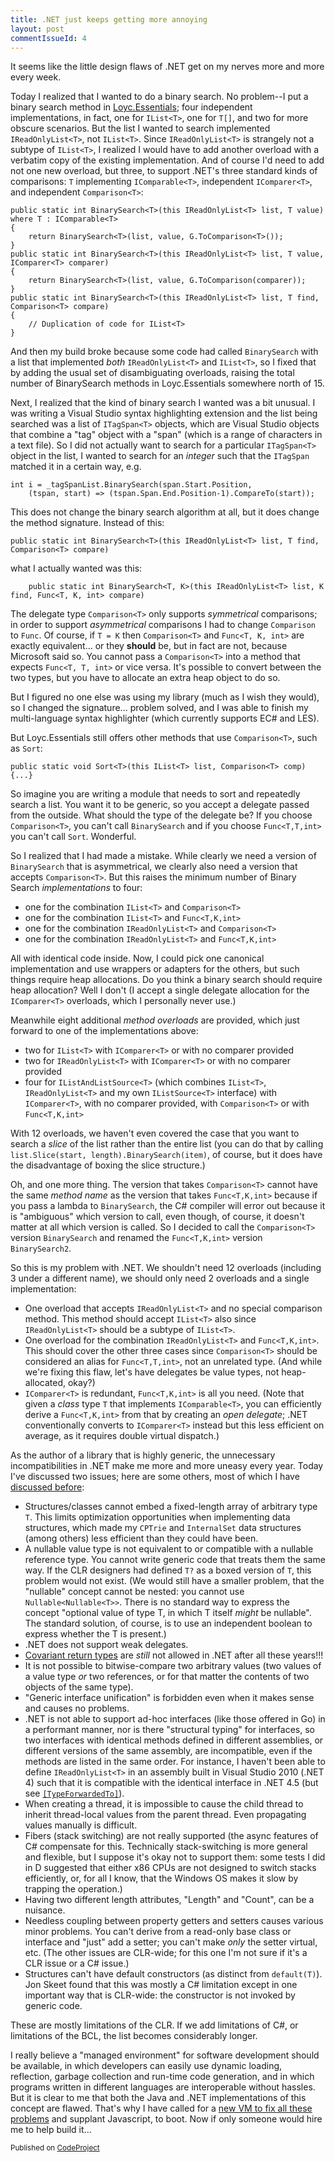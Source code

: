 ```yaml
---
title: .NET just keeps getting more annoying
layout: post
commentIssueId: 4
---
```

It seems like the little design flaws of .NET get on my nerves more and more every week.

Today I realized that I wanted to do a binary search. No problem--I put a binary search method in [Loyc.Essentials](https://github.com/qwertie/Loyc/tree/master/Src/Loyc.Essentials); four independent implementations, in fact, one for `IList<T>`, one for `T[]`, and two for more obscure scenarios. But the list I wanted to search implemented `IReadOnlyList<T>`, not `IList<T>`. Since `IReadOnlyList<T>` is strangely not a subtype of `IList<T>`, I realized I would have to add another overload with a verbatim copy of the existing implementation. And of course I'd need to add not one new overload, but three, to support .NET's three standard kinds of comparisons: `T` implementing `IComparable<T>`, independent `IComparer<T>`, and independent `Comparison<T>`:

    public static int BinarySearch<T>(this IReadOnlyList<T> list, T value) where T : IComparable<T>
    {
        return BinarySearch<T>(list, value, G.ToComparison<T>());
    }
    public static int BinarySearch<T>(this IReadOnlyList<T> list, T value, IComparer<T> comparer)
    {
        return BinarySearch<T>(list, value, G.ToComparison(comparer));
    }
    public static int BinarySearch<T>(this IReadOnlyList<T> list, T find, Comparison<T> compare)
    {
        // Duplication of code for IList<T>
    }

And then my build broke because some code had called `BinarySearch` with a list that implemented _both_ `IReadOnlyList<T>` and `IList<T>`, so I fixed that by adding the usual set of disambiguating overloads, raising the total number of BinarySearch methods in Loyc.Essentials somewhere north of 15.

Next, I realized that the kind of binary search I wanted was a bit unusual. I was writing a Visual Studio syntax highlighting extension and the list being searched was a list of `ITagSpan<T>` objects, which are Visual Studio objects that combine a "tag" object with a "span" (which is a range of characters in a text file). So I did not actually want to search for a particular `ITagSpan<T>` object in the list, I wanted to search for an _integer_ such that the `ITagSpan` matched it in a certain way, e.g.

    int i = _tagSpanList.BinarySearch(span.Start.Position, 
        (tspan, start) => (tspan.Span.End.Position-1).CompareTo(start));

This does not change the binary search algorithm at all, but it does change the method signature. Instead of this:

    public static int BinarySearch<T>(this IReadOnlyList<T> list, T find, Comparison<T> compare)

what I actually wanted was this:

		public static int BinarySearch<T, K>(this IReadOnlyList<T> list, K find, Func<T, K, int> compare)

The delegate type `Comparison<T>` only supports _symmetrical_ comparisons; in order to support _asymmetrical_ comparisons I had to change `Comparison` to `Func`. Of course, if `T = K` then `Comparison<T>` and `Func<T, K, int>` are exactly equivalent... or they __should__ be, but in fact are not, because Microsoft said so. You cannot pass a `Comparison<T>` into a method that expects `Func<T, T, int>` or vice versa. It's possible to convert between the two types, but you have to allocate an extra heap object to do so.

But I figured no one else was using my library (much as I wish they would), so I changed the signature... problem solved, and I was able to finish my multi-language syntax highlighter (which currently supports EC# and LES).

But Loyc.Essentials still offers other methods that use `Comparison<T>`, such as `Sort`:

    public static void Sort<T>(this IList<T> list, Comparison<T> comp) {...}

So imagine you are writing a module that needs to sort and repeatedly search a list. You want it to be generic, so you accept a delegate passed from the outside. What should the type of the delegate be? If you choose `Comparison<T>`, you can't call `BinarySearch` and if you choose `Func<T,T,int>` you can't call `Sort`. Wonderful.

So I realized that I had made a mistake. While clearly we need a version of `BinarySearch` that is asymmetrical, we clearly also need a version that accepts `Comparison<T>`. But this raises the minimum number of Binary Search _implementations_ to four:

- one for the combination `IList<T>` and `Comparison<T>`
- one for the combination `IList<T>` and `Func<T,K,int>`
- one for the combination `IReadOnlyList<T>` and `Comparison<T>`
- one for the combination `IReadOnlyList<T>` and `Func<T,K,int>`

All with identical code inside. Now, I could pick one canonical implementation and use wrappers or adapters for the others, but such things require heap allocations. Do you think a binary search should require heap allocation? Well I don't (I accept a single delegate allocation for the `IComparer<T>` overloads, which I personally never use.)

Meanwhile eight additional _method overloads_ are provided, which just forward to one of the implementations above:

- two for `IList<T>` with `IComparer<T>` or with no comparer provided
- two for `IReadOnlyList<T>` with `IComparer<T>` or with no comparer provided
- four for `IListAndListSource<T>` (which combines `IList<T>`, `IReadOnlyList<T>` and my own `IListSource<T>` interface) with `IComparer<T>`, with no comparer provided, with `Comparison<T>` or with `Func<T,K,int>`

With 12 overloads, we haven't even covered the case that you want to search a _slice_ of the list rather than the entire list (you can do that by calling `list.Slice(start, length).BinarySearch(item)`, of course, but it does have the disadvantage of boxing the slice structure.)

Oh, and one more thing. The version that takes `Comparison<T>` cannot have the same _method name_ as the version that takes `Func<T,K,int>` because if you pass a lambda to `BinarySearch`, the C# compiler will error out because it is "ambiguous" which version to call, even though, of course, it doesn't matter at all which version is called. So I decided to call the `Comparison<T>` version `BinarySearch` and renamed the `Func<T,K,int>` version `BinarySearch2`.

So this is my problem with .NET. We shouldn't need 12 overloads (including 3 under a different name), we should only need 2 overloads and a single implementation:

- One overload that accepts `IReadOnlyList<T>` and no special comparison method. This method should accept `IList<T>` also since `IReadOnlyList<T>` should be a subtype of `IList<T>`.
- One overload for the combination `IReadOnlyList<T>` and `Func<T,K,int>`. This should cover the other three cases since `Comparison<T>` should be considered an alias for `Func<T,T,int>`, not an unrelated type. (And while we're fixing this flaw, let's have delegates be value types, not heap-allocated, okay?)
- `IComparer<T>` is redundant, `Func<T,K,int>` is all you need. (Note that given a _class_ type `T` that implements `IComparable<T>`, you can efficiently derive a `Func<T,K,int>` from that by creating an _open delegate_; .NET conventionally converts to `IComparer<T>` instead but this less efficient on average, as it requires double virtual dispatch.)

As the author of a library that is highly generic, the unnecessary incompatibilities in .NET make me more and more uneasy every year. Today I've discussed two issues; here are some others, most of which I have [discussed before](http://loyc.net/2012/design-flaws-in-net.html):

- Structures/classes cannot embed a fixed-length array of arbitrary type `T`. This limits optimization opportunities when implementing data structures, which made my `CPTrie` and `InternalSet` data structures (among others) less efficient than they could have been.
- A nullable value type is not equivalent to or compatible with a nullable reference type. You cannot write generic code that treats them the same way. If the CLR designers had defined `T?` as a boxed version of `T`, this problem would not exist. (We would still have a smaller problem, that the "nullable" concept cannot be nested: you cannot use `Nullable<Nullable<T>>`. There is no standard way to express the concept "optional value of type T, in which T itself _might_ be nullable". The standard solution, of course, is to use an independent boolean to express whether the T is present.)
- .NET does not support weak delegates.
- [Covariant return types](http://blogs.msdn.com/b/cyrusn/archive/2004/12/08/278661.aspx) are _still_ not allowed in .NET after all these years!!!
- It is not possible to bitwise-compare two arbitrary values (two values of a value type _or_ two references, or for that matter the contents of two objects of the same type).
- "Generic interface unification" is forbidden even when it makes sense and causes no problems.
- .NET is not able to support ad-hoc interfaces (like those offered in Go) in a performant manner, nor is there "structural typing" for interfaces, so two interfaces with identical methods defined in different assemblies, or different versions of the same assembly, are incompatible, even if the methods are listed in the same order. For instance, I haven't been able to define `IReadOnlyList<T>` in an assembly built in Visual Studio 2010 (.NET 4) such that it is compatible with the identical interface in .NET 4.5 (but see [`[TypeForwardedTo]`](http://msdn.microsoft.com/en-us/library/system.runtime.compilerservices.typeforwardedtoattribute%28v=vs.110%29.aspx)).
- When creating a thread, it is impossible to cause the child thread to inherit thread-local values from the parent thread. Even propagating values manually is difficult.
- Fibers (stack switching) are not really supported (the async features of C# compensate for this. Technically stack-switching is more general and flexible, but I suppose it's okay not to support them: some tests I did in D suggested that either x86 CPUs are not designed to switch stacks efficiently, or, for all I know, that the Windows OS makes it slow by trapping the operation.)
- Having two different length attributes, "Length" and "Count", can be a nuisance.
- Needless coupling between property getters and setters causes various minor problems. You can't derive from a read-only base class or interface and "just" add a setter; you can't make _only_ the setter virtual, etc. (The other issues are CLR-wide; for this one I'm not sure if it's a CLR issue or a C# issue.)
- Structures can't have default constructors (as distinct from `default(T)`). Jon Skeet found that this was mostly a C# limitation except in one important way that is CLR-wide: the constructor is not invoked by generic code.

These are mostly limitations of the CLR. If we add limitations of C#, or limitations of the BCL, the list becomes considerably longer.

I really believe a "managed environment" for software development should be available, in which developers can easily use dynamic loading, reflection, garbage collection and run-time code generation, and in which programs written in different languages are interoperable without hassles. But it is clear to me that both the Java and .NET implementations of this concept are flawed. That's why I have called for a [new VM to fix all these problems](/2014/open-letter.html) and supplant Javascript, to boot. Now if only someone would hire me to help build it...

<small>Published on <a href="http://www.codeproject.com/script/Articles/BlogArticleList.aspx?amid=3453924" rel="tag">CodeProject</a></small>